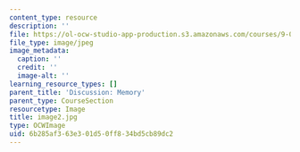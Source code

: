 ```yaml
---
content_type: resource
description: ''
file: https://ol-ocw-studio-app-production.s3.amazonaws.com/courses/9-00sc-introduction-to-psychology-fall-2011/6b285af363e301d50ff834bd5cb89dc2_image2.jpg
file_type: image/jpeg
image_metadata:
  caption: ''
  credit: ''
  image-alt: ''
learning_resource_types: []
parent_title: 'Discussion: Memory'
parent_type: CourseSection
resourcetype: Image
title: image2.jpg
type: OCWImage
uid: 6b285af3-63e3-01d5-0ff8-34bd5cb89dc2
---
```

